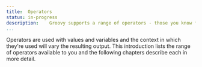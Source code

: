 ```yaml
---
title:	Operators
status:	in-progress
description:	Groovy supports a range of operators - those you know from primary school (e.g. + and =), through to more specialised operators.  
...
```


Operators are used with values and variables and the context in which they're used will vary the resulting output. This introduction lists the range of operators available to you and the following chapters describe each in more detail.
